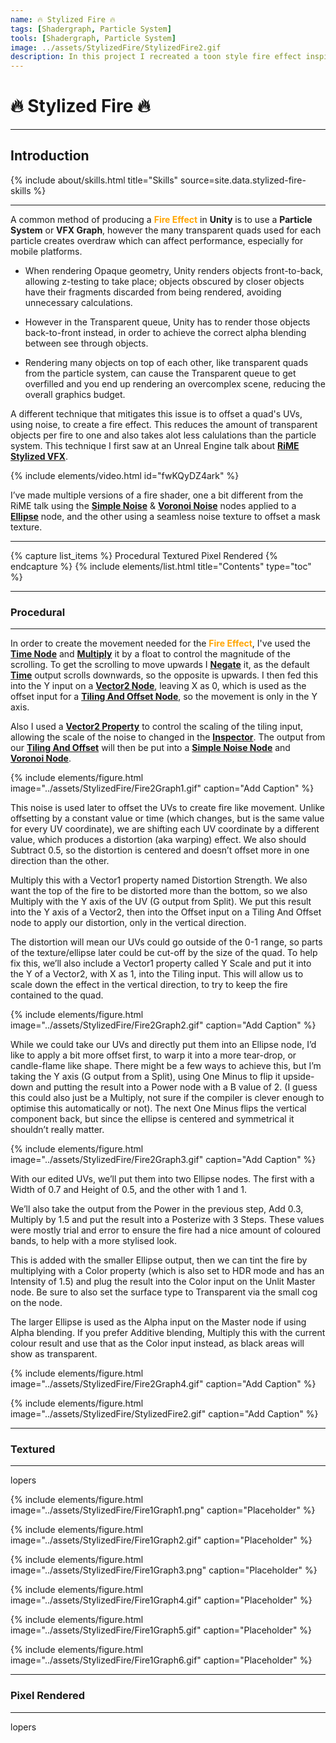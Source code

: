 ```yaml
---
name: 🔥 Stylized Fire 🔥
tags: [Shadergraph, Particle System]
tools: [Shadergraph, Particle System]
image: ../assets/StylizedFire/StylizedFire2.gif
description: In this project I recreated a toon style fire effect inspired by Tequila Works, Rime
---
```


# **🔥 Stylized Fire 🔥**

---

## **Introduction**

<div class="row">
{% include about/skills.html title="Skills" source=site.data.stylized-fire-skills %}
</div>

---

A common method of producing a <span style="color:orange">**Fire Effect**</span> in **Unity** is to use a **Particle System** or **VFX Graph**, however the many transparent quads used for each particle creates overdraw which can affect performance, especially for mobile platforms.

- When rendering Opaque geometry, Unity renders objects front-to-back, allowing z-testing to take place; objects obscured by closer objects have their fragments discarded from being rendered, avoiding unnecessary calculations.

- However in the Transparent queue, Unity has to render those objects back-to-front instead, in order to achieve the correct alpha blending between see through objects. 

- Rendering many objects on top of each other, like transparent quads from the particle system, can cause the Transparent queue to get overfilled and you end up rendering an overcomplex scene, reducing the overall graphics budget.

A different technique that mitigates this issue is to offset a quad's UVs, using noise, to create a fire effect. This reduces the amount of transparent objects per fire to one and also takes alot less calulations than the particle system. This technique I first saw at an Unreal Engine talk about **[RiME Stylized VFX](https://youtu.be/fwKQyDZ4ark)**.

{% include elements/video.html id="fwKQyDZ4ark" %}

I’ve made multiple versions of a fire shader, one a bit different from the RiME talk using the **[Simple Noise](https://docs.unity3d.com/Packages/com.unity.shadergraph@7.1/manual/Simple-Noise-Node.html)** & **[Voronoi Noise](https://docs.unity3d.com/Packages/com.unity.shadergraph@6.9/manual/Voronoi-Node.html)** nodes applied to a **[Ellipse](https://docs.unity3d.com/Packages/com.unity.shadergraph@6.9/manual/Ellipse-Node.html)** node, and the other using a seamless noise texture to offset a mask texture.

---

{% capture list_items %}
Procedural
Textured
Pixel Rendered
{% endcapture %}
{% include elements/list.html title="Contents" type="toc" %}

---

### **Procedural**

---

In order to create the movement needed for the <span style="color:orange">**Fire Effect**</span>, I've used the **[Time Node](https://docs.unity3d.com/Packages/com.unity.shadergraph@6.9/manual/Time-Node.html)** and **[Multiply](https://docs.unity3d.com/Packages/com.unity.shadergraph@6.9/manual/Multiply-Node.html)** it by a float to control the magnitude of the scrolling. To get the scrolling to move upwards I **[Negate](https://docs.unity3d.com/Packages/com.unity.shadergraph@6.9/manual/Negate-Node.html)** it, as the default **[Time](https://docs.unity3d.com/Packages/com.unity.shadergraph@6.9/manual/Time-Node.html)** output scrolls downwards, so the opposite is upwards. I then fed this into the Y input on a **[Vector2 Node](https://docs.unity3d.com/Packages/com.unity.shadergraph@7.1/manual/Vector-2-Node.html)**, leaving X as 0, which is used as the offset input for a **[Tiling And Offset Node](https://docs.unity3d.com/Packages/com.unity.shadergraph@6.9/manual/Tiling-And-Offset-Node.html)**, so the movement is only in the Y axis.

Also I used a **[Vector2 Property](https://docs.unity3d.com/Packages/com.unity.shadergraph@6.9/manual/Property-Types.html)** to control the scaling of the tiling input, allowing the scale of the noise to changed in the **[Inspector](https://docs.unity3d.com/Manual/UsingTheInspector.html)**. The output from our **[Tiling And Offset](https://docs.unity3d.com/Packages/com.unity.shadergraph@6.9/manual/Tiling-And-Offset-Node.html)** will then be put into a **[Simple Noise Node](https://docs.unity3d.com/Packages/com.unity.shadergraph@7.1/manual/Simple-Noise-Node.html)** and **[Voronoi Node](https://docs.unity3d.com/Packages/com.unity.shadergraph@6.9/manual/Voronoi-Node.html)**.

{% include elements/figure.html image="../assets/StylizedFire/Fire2Graph1.gif" caption="Add Caption" %}

This noise is used later to offset the UVs to create fire like movement. Unlike offsetting by a constant value or time (which changes, but is the same value for every UV coordinate), we are shifting each UV coordinate by a different value, which produces a distortion (aka warping) effect. We also should Subtract 0.5, so the distortion is centered and doesn’t offset more in one direction than the other.

Multiply this with a Vector1 property named Distortion Strength. We also want the top of the fire to be distorted more than the bottom, so we also Multiply with the Y axis of the UV (G output from Split). We put this result into the Y axis of a Vector2, then into the Offset input on a Tiling And Offset node to apply our distortion, only in the vertical direction.

The distortion will mean our UVs could go outside of the 0-1 range, so parts of the texture/ellipse later could be cut-off by the size of the quad. To help fix this, we’ll also include a Vector1 property called Y Scale and put it into the Y of a Vector2, with X as 1, into the Tiling input. This will allow us to scale down the effect in the vertical direction, to try to keep the fire contained to the quad.

{% include elements/figure.html image="../assets/StylizedFire/Fire2Graph2.gif" caption="Add Caption" %}

While we could take our UVs and directly put them into an Ellipse node, I’d like to apply a bit more offset first, to warp it into a more tear-drop, or candle-flame like shape. There might be a few ways to achieve this, but I’m taking the Y axis (G output from a Split), using One Minus to flip it upside-down and putting the result into a Power node with a B value of 2. (I guess this could also just be a Multiply, not sure if the compiler is clever enough to optimise this automatically or not). The next One Minus flips the vertical component back, but since the ellipse is centered and symmetrical it shouldn’t really matter.

{% include elements/figure.html image="../assets/StylizedFire/Fire2Graph3.gif" caption="Add Caption" %}

With our edited UVs, we’ll put them into two Ellipse nodes. The first with a Width of 0.7 and Height of 0.5, and the other with 1 and 1.

We’ll also take the output from the Power in the previous step, Add 0.3, Multiply by 1.5 and put the result into a Posterize with 3 Steps. These values were mostly trial and error to ensure the fire had a nice amount of coloured bands, to help with a more stylised look.

This is added with the smaller Ellipse output, then we can tint the fire by multiplying with a Color property (which is also set to HDR mode and has an Intensity of 1.5) and plug the result into the Color input on the Unlit Master node. Be sure to also set the surface type to Transparent via the small cog on the node.

The larger Ellipse is used as the Alpha input on the Master node if using Alpha blending. If you prefer Additive blending, Multiply this with the current colour result and use that as the Color input instead, as black areas will show as transparent.

{% include elements/figure.html image="../assets/StylizedFire/Fire2Graph4.gif" caption="Add Caption" %}

{% include elements/figure.html image="../assets/StylizedFire/StylizedFire2.gif" caption="Add Caption" %}

---

### **Textured**

---

lopers

{% include elements/figure.html image="../assets/StylizedFire/Fire1Graph1.png" caption="Placeholder" %}

{% include elements/figure.html image="../assets/StylizedFire/Fire1Graph2.gif" caption="Placeholder" %}

{% include elements/figure.html image="../assets/StylizedFire/Fire1Graph3.png" caption="Placeholder" %}

{% include elements/figure.html image="../assets/StylizedFire/Fire1Graph4.gif" caption="Placeholder" %}

{% include elements/figure.html image="../assets/StylizedFire/Fire1Graph5.gif" caption="Placeholder" %}

{% include elements/figure.html image="../assets/StylizedFire/Fire1Graph6.gif" caption="Placeholder" %}

---

### **Pixel Rendered**

---

lopers